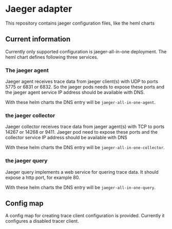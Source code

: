# Jaeger adapter

This repository contains jaeger configuration files, like the heml charts

## Current information

Currently only supported configuration is jaeger-all-in-one deployment.
The heml chart defines following three services.

### The jaeger agent

Jaeger agent receives trace data from jaeger client(s) with UDP to ports 5775 or 6831 or 6832.
So the jaeger pods needs to expose these ports and the jaeger agent service IP address
should be available with DNS.

With these helm charts the DNS entry will be `jaeger-all-in-one-agent`.

### the jaeger collector

Jaeger collector receives trace data from jaeger agent(s) with TCP to ports 14267 or 14268 or 9411.
Jaeger pod need to expose these ports and the collector service IP address should be available
with DNS

With these helm charts the DNS entry will be `jaeger-all-in-one-collector`.

### the jaeger query

Jaeger query implements a web service for quering trace data. It should expose a http port, for example 80.

With these helm charts the DNS entry will be `jaeger-all-in-one-query`.

## Config map

A config map for creating trace client configuration is provided. Currently it configures a disabled tracer client.
